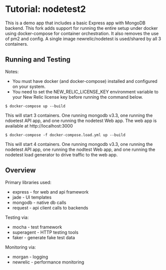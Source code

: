 # Tutorial: nodetest2

This is a demo app that includes a basic Express app with MongoDB backend.  This fork adds support for running the entire setup under docker using docker-compose for container orchestration.  It also removes the use of pm2 and config.  A single image newrelic/nodetest is used/shared by all 3 containers.

## Running and Testing

Notes: 
   * You must have docker (and docker-compose) installed and configured on your system.  
   * You need to set the NEW_RELIC_LICENSE_KEY environment variable to your New Relic license key before running the command below.

`$ docker-compose up --build`

This will start 3 containers.  One running mongodb v3.3, one running the ndoetest API app, and one running the nodetest Web app.  The web app is available at http://localhost:3000

`$ docker-compose -f docker-compose.load.yml up --build`

This will start 4 containers.   One running mongodb v3.3, one running the nodetest API app, one running the nodtest Web app, and one running the nodetest load generator to drive traffic to the web app.

## Overview

Primary libraries used:
* express - for web and api framework
* jade - UI templates
* mongodb - native db calls
* request - api client calls to backends
 
Testing via:
* mocha - test framework
* superagent - HTTP testing tools
* faker - generate fake test data

Monitoring via:
* morgan - logging
* newrelic - performance monitoring
